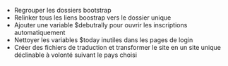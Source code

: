* Regrouper les dossiers bootstrap
* Relinker tous les liens boostrap vers le dossier unique
* Ajouter une variable $debutrally pour ouvrir les inscriptions automatiquement
* Nettoyer les variables $today inutiles dans les pages de login
* Créer des fichiers de traduction et transformer le site en un site unique déclinable à volonté suivant le pays choisi